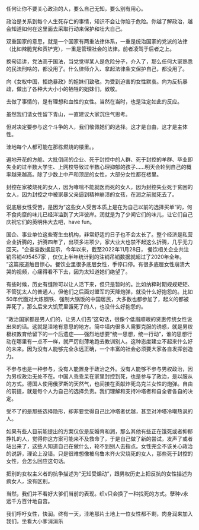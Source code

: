 任何让你不要关心政治的人，要么自己无知，要么别有用心。

政治是关系到每个人生死存亡的事情，知识不会让你陷于危险。你越了解政治，越会知道如何在这里面去采取行动来保护和壮大自己。

双重国家的意思，就是一个国家有两重法律体系，一重是统治国家的党派的法律（比如辣脆党和贡铲党），一重是管理社会的法律。前者凌驾于后者之上。

换句话讲，党法高于国法，当党觉得某人是危险分子，介入了，那么任何大家熟悉的民法刑啥的，都没用了。什么律师介入、拿起法律条文保护自己，都没用了。

向《女权中国，拒绝暴政》的姐妹们致敬。为受到迫害的女性默哀。向为反抗暴政，做出了各种大大小小的牺牲的姐妹们，致敬。

去做了事情的，是有理想和血性的女性。当然在当时，也是注定如此的反应。

虽然我们请女性留下青山，一直建议大家沉住气思考。

但对决定要参与这个斗争的人，我们敬佩她们的选择。这才是自由，这才是主体性。

洼地每个人都可能在那栋燃烧的楼里。。

遍地开花的方舱、大批倒闭的企业、死于封控中的人群、死于封控的羊群、毕业即失业的过半数大学生、上网校导致过半数心理抑郁的孩子......明天会轮到自己的概率越来越高。除了少数上中产和顶层的女性，大部分女性都在楼里。

封控在家被烧死的女人，因为哮喘不能就医而死的女人，因为封控失业死于贫困的女人，因为封控之中被家暴父亲逼到精神崩溃的女孩，在润之前就死去了。

说底层女性受苦，是因为“这些女人受苦本质上是在为自己以前的选择买单”的，何不食肉糜的味儿已经洋溢到了大洋彼岸。润就是为了少闻它们的味儿，让它们自己庆祝它们的英明伟大去吧，have fun。

国企、事业单位这些寄生虫机构，非常舒适的日子也不会太长了。整个经济是私营企业折腾的，折腾四年了，出项多进项少，家大业大也禁不起这么折腾，几乎无力回天。"企查查数据显示，今年以来，截至2022年11月28日， 餐饮相关企业共注销吊销495457家 ，仅仅上半年统计到的注销吊销数据就超过了2020年全年。 ”这篇报道触目惊心。餐饮业里很多底层女性，手停口停。有很多底层女性崩溃大哭的视频，心痛得看不下去，因为太知道她们绝望了。

有些时候，历史有缝隙可以让人活下来，但只是暂时的。比如纳粹时期规规矩矩、不管犹太人的普通人，但他们之后面对盟军的天降炮弹，就没什么好抱怨的。比如50年代面对大炼钢铁、强制大锅饭的中国居民，大多数也都参加了，起义的都被弄死了，那么后来大饥荒里饿死了的人，也没什么好抱怨的。

“政治国家都是男人们的，让男人们去”这句话，很像个低眉顺眼的贤惠传统女性说出来的话。这就是洼地有意思的地方。简中墙内很多人需要克服的诱惑，就是男权极权教育给留下的一个后遗症——强烈地想要“统一思想，统一行动”，谁的思想行动在哪里有一点不一样，就严厉刻薄地跑去教训别人。这种态度建立不起来什么好的未来。因为没有人能够完全永远正确，一个丰富的社会必须要大家各自发挥创造力。

不参与也是一种参与，没有人能置身于政治之外。没有人能够不参与男权政治，因为男权政治无处不在。中国人乖乖呆在家里封控到死，也是参与了政治，是以服从的方式。德国人使用俄罗斯的天然气，也间接在贡献炸死乌克兰女性的炮弹。自由的前提，就是每个人为自己的选择负责。我们理解和支持冲塔者和自全者各自的决定。

受不了的是那些选择隐形，却非要觉得自己比冲塔者优越，甚至对冲塔冷嘲热讽的人。

如果有些人目前能提出的方案仅仅是反婚育和润，那么其他有些正在饿死或者抑郁挣扎的人，觉得你这方案可能来不及救命了，于是自己做了新的尝试，发声了或者站出来了，这些人知道自己在做什么，轮不到别人去指点。女性完全不该关心政治的说辞，理论上没错。只是很难想像被乌鲁木齐火灾烧死的女人，那些死于封控的女性，会怎么回应这句话。

把别的女权主义者的抗争描述为“无知受煽动”，跟男权历史上把反抗的女性描述为疯女人，没有区别。

当然，我们并不看好大爹们当前的表现。织v只会换了一种找死的方式。孽种v永远千方百计地自宫。

我们呼吁女性，快润。终有一天，洼地那片土地上一位女性都不剩，肉身润来加入我们，坐看大小爹消消乐
